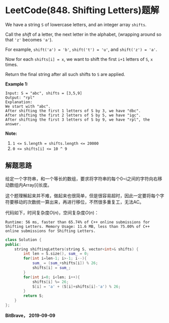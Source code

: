 # LeetCode(848. Shifting Letters)题解

We have a string `S` of lowercase letters, and an integer array `shifts`.

Call the *shift* of a letter, the next letter in the alphabet, (wrapping around so that `'z'` becomes `'a'`). 

For example, `shift('a') = 'b'`, `shift('t') = 'u'`, and `shift('z') = 'a'`.

Now for each `shifts[i] = x`, we want to shift the first `i+1` letters of `S`, `x` times.

Return the final string after all such shifts to `S` are applied.

**Example 1:**

```
Input: S = "abc", shifts = [3,5,9]
Output: "rpl"
Explanation: 
We start with "abc".
After shifting the first 1 letters of S by 3, we have "dbc".
After shifting the first 2 letters of S by 5, we have "igc".
After shifting the first 3 letters of S by 9, we have "rpl", the answer.
```

**Note:**

1. `1 <= S.length = shifts.length <= 20000`
2. `0 <= shifts[i] <= 10 ^ 9`

## 解题思路

给定一个字符串，和一个等长的数组，要求将字符串的每个0~i之间的字符向右移动数组内Array[i]长度。

这个题理解起来并不难，做起来也很简单，但是很容易超时，因此一定要将每个字符要移动的次数统一算出来，再进行移位，不然很多重复工，无法AC。

代码如下，时间复杂度$O(n)$，空间复杂度$O(n)$：

`Runtime: 56 ms, faster than 65.74% of C++ online submissions for Shifting Letters. Memory Usage: 11.6 MB, less than 75.00% of C++ online submissions for Shifting Letters.`

```C++
class Solution {
public:
    string shiftingLetters(string S, vector<int>& shifts) {
        int len = S.size(), sum_ = 0;
        for(int i=len-1; i>-1; i--){
            sum_ = (sum_+shifts[i]) % 26;
            shifts[i] = sum_;
        }
        for(int i=0; i<len; i++){
            shifts[i] %= 26;
            S[i] = 'a' + (S[i]+shifts[i]-'a') % 26;
        }
        return S;
    }
};
```

**BitBrave， 2019-09-09**